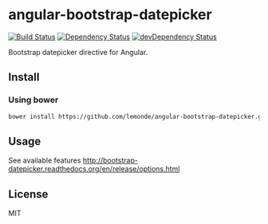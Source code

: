 # angular-bootstrap-datepicker

[![Build Status](https://travis-ci.org/lemonde/angular-bootstrap-datepicker.svg?branch=master)](https://travis-ci.org/lemonde/angular-bootstrap-datepicker)
[![Dependency Status](https://david-dm.org/lemonde/angular-bootstrap-datepicker.svg?theme=shields.io)](https://david-dm.org/lemonde/angular-bootstrap-datepicker)
[![devDependency Status](https://david-dm.org/lemonde/angular-bootstrap-datepicker/dev-status.svg?theme=shields.io)](https://david-dm.org/lemonde/angular-bootstrap-datepicker#info=devDependencies)

Bootstrap datepicker directive for Angular.

## Install

### Using bower

```sh
bower install https://github.com/lemonde/angular-bootstrap-datepicker.git
```

## Usage

See available features http://bootstrap-datepicker.readthedocs.org/en/release/options.html

## License

MIT